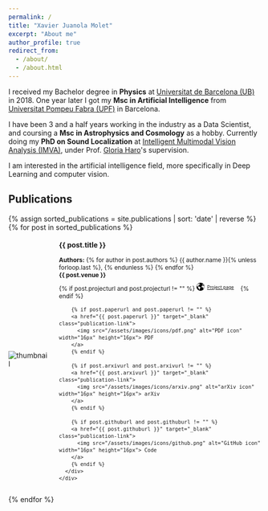 ```yaml
---
permalink: /
title: "Xavier Juanola Molet"
excerpt: "About me"
author_profile: true
redirect_from: 
  - /about/
  - /about.html
---
```


I received my Bachelor degree in **Physics** at [Universitat de Barcelona (UB)](https://www.ub.edu) in 2018. One year later I got my **Msc in Artificial Intelligence** from [Universitat Pompeu Fabra (UPF)](https://www.upf.edu/) in Barcelona. 

I have been 3 and a half years working in the industry as a Data Scientist, and coursing a **Msc in Astrophysics and Cosmology** as a hobby. Currently doing my **PhD on Sound Localization** at [Intelligent Multimodal Vision Analysis (IMVA)](https://www.upf.edu/en/web/universitat/-/grup-de-recerca-en-processament-d-imatges-i-visio-per-computador), under Prof. [Gloria Haro](https://www.upf.edu/web/gloria-haro)'s supervision. 

I am interested in the artificial intelligence field, more specifically in Deep Learning and computer vision.

<!-- Publications Section -->
## Publications

<ul class="publication-list">
  {% assign sorted_publications = site.publications | sort: 'date' | reverse %}
  {% for post in sorted_publications %}
  <li class="publication-item">
    <div class="publication-image">
      <img src="{% if post.image and post.image != "" %}{{ post.image }}{% else %}/assets/images/publications/blank.png{% endif %}" alt="thumbnail" width="100px" height="100px">
    </div>
    <div class="publication-content">
      <!-- Title as a link to project or arXiv -->
      <h3>
        <a href="{% if post.projecturl and post.projecturl != "" %}{{ post.projecturl }}{% else %}{{ post.arxivurl }}{% endif %}" class="publication-title">
          {{ post.title }}
        </a>
      </h3>
      <p class="authors"><strong>Authors:</strong> 
        {% for author in post.authors %}
          <a href="{{ author.website }}" class="author-link" target="_blank">{{ author.name }}</a>{% unless forloop.last %}, {% endunless %}
        {% endfor %}
      </p>
      <p class="venue"><strong>{{ post.venue }}</strong></p>
      <div class="publication-links">
        {% if post.projecturl and post.projecturl != "" %}
        <a href="{{ post.projecturl }}" target="_blank" class="publication-link">
          <img src="/assets/images/icons/globe.png" alt="Project icon" width="16px" height="16px"> Project page
        </a>
        {% endif %}
        
        {% if post.paperurl and post.paperurl != "" %}
        <a href="{{ post.paperurl }}" target="_blank" class="publication-link">
          <img src="/assets/images/icons/pdf.png" alt="PDF icon" width="16px" height="16px"> PDF
        </a>
        {% endif %}
        
        {% if post.arxivurl and post.arxivurl != "" %}
        <a href="{{ post.arxivurl }}" target="_blank" class="publication-link">
          <img src="/assets/images/icons/arxiv.png" alt="arXiv icon" width="16px" height="16px"> arXiv
        </a>
        {% endif %}
        
        {% if post.githuburl and post.githuburl != "" %}
        <a href="{{ post.githuburl }}" target="_blank" class="publication-link">
          <img src="/assets/images/icons/github.png" alt="GitHub icon" width="16px" height="16px"> Code
        </a>
        {% endif %}
      </div>
    </div>
  </li>
  {% endfor %}
</ul>

<style>
  .publication-list {
    list-style: none;
    padding: 0;
  }
  .publication-item {
    display: flex;
    margin-bottom: 15px;
    align-items: center;
  }
  .publication-image {
    margin-right: 20px;
  }
  .publication-content {
    max-width: 80%;
    font-size: 0.85em;
  }
  .authors, .venue {
    margin: 0;
  }
  .publication-links {
    margin-top: 8px;
  }
  
  /* Style for author links to look like normal text but be clickable */
.author-link {
  color: inherit;
  text-decoration: none; /* Ensure links are not underlined by default */
  cursor: pointer;
}
.author-link:hover {
  text-decoration: underline; /* Only underline on hover */
}

/* Style for title to be a link but not underlined */
.publication-title {
  color: inherit;
  text-decoration: none; /* Ensure titles are not underlined by default */
}
.publication-title:hover {
  text-decoration: underline; /* Only underline on hover */
}
  
  .publication-link {
    font-size: 0.75em;
    margin-right: 10px;
    display: inline-flex;
    align-items: center;
  }
  .publication-link img {
    margin-right: 5px;
  }
</style>
